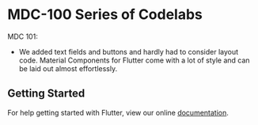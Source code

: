 # MDC-100 Series of Codelabs

MDC 101:
* We added text fields and buttons and hardly had to consider layout code. Material Components for Flutter come with a lot of style and can be laid out almost effortlessly.

## Getting Started

For help getting started with Flutter, view our online
[documentation](https://flutter.io/).
